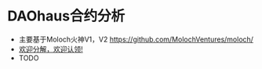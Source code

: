# DAOhaus合约分析
+ 主要基于Moloch火神V1，V2
https://github.com/MolochVentures/moloch/
+ [欢迎分解，欢迎认领!](https://github.com/rebase-network/Dapp-Learning/issues/99)
+ TODO